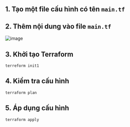 ## 1. Tạo một file cấu hình có tên `main.tf`

## 2. Thêm nội dung vào file `main.tf`
![image](https://github.com/user-attachments/assets/d2cbec07-33fe-4b1b-9831-061322c4a884)

## 3. Khởi tạo Terraform
`terreform init1`

## 4. Kiểm tra cấu hình
`terraform plan`

## 5. Áp dụng cấu hình
`terraform apply`






